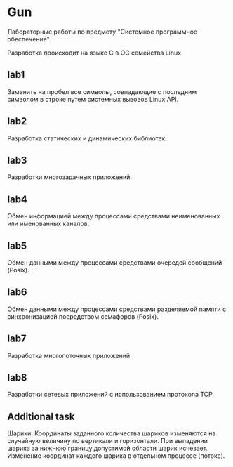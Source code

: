 # Gun

Лабораторные работы по предмету "Системное программное обеспечение".

Разработка происходит на языке C в ОС семейства Linux.

## lab1

Заменить на пробел все символы, совпадающие с последним символом в строке путем системных вызовов Linux API.

## lab2

Разработка статических и динамических библиотек.

## lab3

Разработки многозадачных приложений.

## lab4

Обмен информацией между процессами средствами неименованных или именованных каналов.

## lab5

Обмен данными между процессами средствами очередей сообщений (Posix).

## lab6

Обмен данными между процессами средствами разделяемой памяти с синхронизацией посредством семафоров (Posix).

## lab7

Разработка многопоточных приложений 

## lab8

Разработки сетевых приложений с использованием протокола TCP.

## Additional task

Шарики. Координаты заданного количества шариков изменяются на случайную величину по вертикали и горизонтали. При выпадении шарика за нижнюю границу допустимой области шарик исчезает. Изменение координат каждого шарика в отдельном процессе (потоке).
